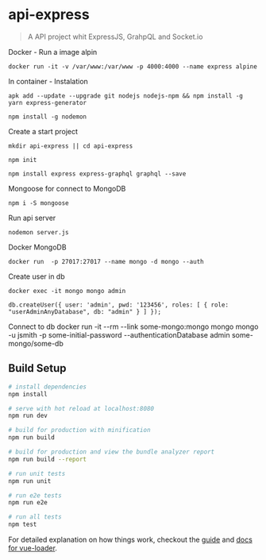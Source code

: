 # api-express

> A API project whit ExpressJS, GrahpQL and Socket.io

Docker - Run a image alpin

    docker run -it -v /var/www:/var/www -p 4000:4000 --name express alpine

In container - Instalation

    apk add --update --upgrade git nodejs nodejs-npm && npm install -g yarn express-generator

    npm install -g nodemon
    
Create a start project
    
    mkdir api-express || cd api-express

    npm init

    npm install express express-graphql graphql --save

Mongoose for connect to MongoDB

    npm i -S mongoose

Run api server

    nodemon server.js

Docker MongoDB

    docker run  -p 27017:27017 --name mongo -d mongo --auth

Create user in db

    docker exec -it mongo mongo admin

    db.createUser({ user: 'admin', pwd: '123456', roles: [ { role: "userAdminAnyDatabase", db: "admin" } ] });

Connect to db
    docker run -it --rm --link some-mongo:mongo mongo mongo -u jsmith -p some-initial-password --authenticationDatabase admin some-mongo/some-db

## Build Setup

``` bash
# install dependencies
npm install

# serve with hot reload at localhost:8080
npm run dev

# build for production with minification
npm run build

# build for production and view the bundle analyzer report
npm run build --report

# run unit tests
npm run unit

# run e2e tests
npm run e2e

# run all tests
npm test
```

For detailed explanation on how things work, checkout the [guide](http://vuejs-templates.github.io/webpack/) and [docs for vue-loader](http://vuejs.github.io/vue-loader).
